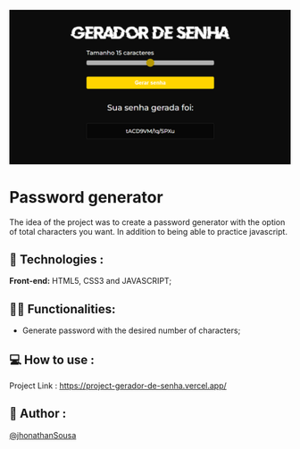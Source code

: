 ![Logo](capa.PNG)

# Password generator

The idea of ​​the project was to create a password generator with the option of total characters you want. In addition to being able to practice javascript.

## 🚀 Technologies :

**Front-end:** HTML5, CSS3 and JAVASCRIPT;

## 👩‍💻 Functionalities:

- Generate password with the desired number of characters;

## 💻 How to use :

Project Link : https://project-gerador-de-senha.vercel.app/

## 👨 Author :

[@jhonathanSousa](https://www.linkedin.com/in/jhonathan-alves-sousa/)
